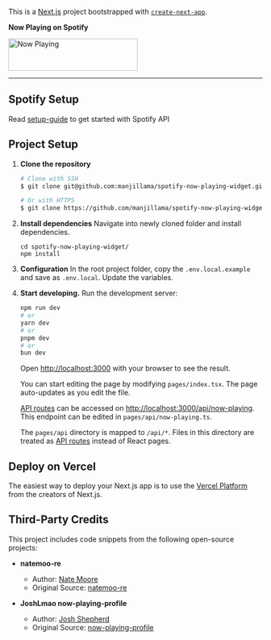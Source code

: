 This is a [Next.js](https://nextjs.org/) project bootstrapped with [`create-next-app`](https://github.com/vercel/next.js/tree/canary/packages/create-next-app).

**Now Playing on Spotify**

<a href="https://github.com/manjillama/spotify-now-playing-widget">
    <img src="https://spotify-playing-badge.vercel.app/api/now-playing" width="256" height="64" alt="Now Playing">
</a>

<hr/>

## Spotify Setup

Read [setup-guide](./setup-guide.md) to get started with Spotify API

## Project Setup

1. **Clone the repository**

   ```bash
   # Clone with SSH
   $ git clone git@github.com:manjillama/spotify-now-playing-widget.git

   # Or with HTTPS
   $ git clone https://github.com/manjillama/spotify-now-playing-widget.git
   ```

2. **Install dependencies**
   Navigate into newly cloned folder and install dependencies.

   ```shell
   cd spotify-now-playing-widget/
   npm install
   ```

3. **Configuration**
   In the root project folder, copy the `.env.local.example` and save as `.env.local`. Update the variables.

4. **Start developing.**
   Run the development server:

   ```bash
   npm run dev
   # or
   yarn dev
   # or
   pnpm dev
   # or
   bun dev
   ```

   Open [http://localhost:3000](http://localhost:3000) with your browser to see the result.

   You can start editing the page by modifying `pages/index.tsx`. The page auto-updates as you edit the file.

   [API routes](https://nextjs.org/docs/api-routes/introduction) can be accessed on [http://localhost:3000/api/now-playing](http://localhost:3000/api/hello). This endpoint can be edited in `pages/api/now-playing.ts`.

   The `pages/api` directory is mapped to `/api/*`. Files in this directory are treated as [API routes](https://nextjs.org/docs/api-routes/introduction) instead of React pages.

## Deploy on Vercel

The easiest way to deploy your Next.js app is to use the [Vercel Platform](https://vercel.com/new?utm_medium=default-template&filter=next.js&utm_source=create-next-app&utm_campaign=create-next-app-readme) from the creators of Next.js.

## Third-Party Credits

This project includes code snippets from the following open-source projects:

- **natemoo-re**

  - Author: [Nate Moore
    ](https://github.com/natemoo-re)
  - Original Source: [natemoo-re](https://github.com/natemoo-re/natemoo-re)

- **JoshLmao now-playing-profile**
  - Author: [Josh Shepherd
    ](https://github.com/JoshLmao)
  - Original Source: [now-playing-profile](https://github.com/JoshLmao/now-playing-profile)

